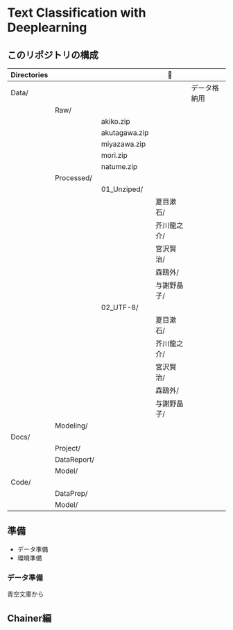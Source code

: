 Text Classification with Deeplearning 
===
## このリポジトリの構成

|Directories|||||
|--|--|--|--|--|
|Data/||||データ格納用|
||Raw/||||
|||akiko.zip|||
|||akutagawa.zip|||
|||miyazawa.zip|||
|||mori.zip|||
|||natume.zip||||
||Processed/||||
|||01_Unziped/|||解凍済み|
||||夏目漱石/|||
||||芥川龍之介/|||
||||宮沢賢治/|||
||||森鴎外/|||
||||与謝野晶子/|||
|||02_UTF-8/|||文字コード変換済み|
||||夏目漱石/|||
||||芥川龍之介/|||
||||宮沢賢治/|||
||||森鴎外/|||
||||与謝野晶子/|||
||Modeling/||||
|Docs/|||||
||Project/||||
||DataReport/||||
||Model/||||
|Code/|||||
||DataPrep/||||
||Model/||||




## 準備
- データ準備
- 環境準備

### データ準備
青空文庫から

## Chainer編

